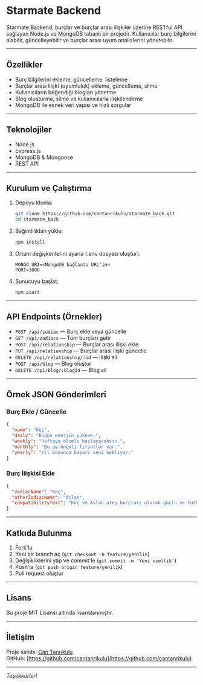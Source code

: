 
# Starmate Backend

Starmate Backend, burçlar ve burçlar arası ilişkiler üzerine RESTful API sağlayan Node.js ve MongoDB tabanlı bir projedir. Kullanıcılar burç bilgilerini alabilir, güncelleyebilir ve burçlar arası uyum analizlerini yönetebilir.

---

## Özellikler

- Burç bilgilerini ekleme, güncelleme, listeleme
- Burçlar arası ilişki (uyumluluk) ekleme, güncelleme, silme
- Kullanıcıların beğendiği blogları yönetme
- Blog oluşturma, silme ve kullanıcılarla ilişkilendirme
- MongoDB ile esnek veri yapısı ve hızlı sorgular

---

## Teknolojiler

- Node.js
- Express.js
- MongoDB & Mongoose
- REST API

---

## Kurulum ve Çalıştırma

1. Depoyu klonla:
    ```bash
    git clone https://github.com/cantanrikulu/starmate_back.git
    cd starmate_back
    ```

2. Bağımlılıkları yükle:
    ```bash
    npm install
    ```

3. Ortam değişkenlerini ayarla (.env dosyası oluştur):
    ```env
    MONGO_URI=<MongoDB bağlantı URL'in>
    PORT=3000
    ```

4. Sunucuyu başlat:
    ```bash
    npm start
    ```

---

## API Endpoints (Örnekler)

- `POST /api/zodiac` — Burç ekle veya güncelle
- `GET /api/zodiacs` — Tüm burçları getir
- `POST /api/relationship` — Burçlar arası ilişki ekle
- `PUT /api/relationship` — Burçlar arası ilişki güncelle
- `DELETE /api/relationship/:id` — İlişki sil
- `POST /api/blog` — Blog oluştur
- `DELETE /api/blog/:blogId` — Blog sil

---

## Örnek JSON Gönderimleri

### Burç Ekle / Güncelle

```json
{
  "name": "Koç",
  "daily": "Bugün enerjin yüksek.",
  "weekly": "Haftaya olumlu başlayacaksın.",
  "monthly": "Bu ay önemli fırsatlar var.",
  "yearly": "Yıl boyunca başarı seni bekliyor."
}
```

### Burç İlişkisi Ekle

```json
{
  "zodiacName": "Koç",
  "otherZodiacName": "Aslan",
  "compatibilityText": "Koç ve Aslan ateş burçları olarak güçlü ve tutkulu bir uyuma sahiptir."
}
```

---

## Katkıda Bulunma

1. Fork'la  
2. Yeni bir branch aç (`git checkout -b feature/yenilik`)  
3. Değişikliklerini yap ve commit'le (`git commit -m 'Yeni özellik'`)  
4. Push'la (`git push origin feature/yenilik`)  
5. Pull request oluştur

---

## Lisans

Bu proje MIT Lisansı altında lisanslanmıştır.

---

## İletişim

Proje sahibi: [Can Tanrıkulu](mailto:can@example.com)  
GitHub: [https://github.com/cantanrikulu](https://github.com/cantanrikulu)

---

*Teşekkürler!*

